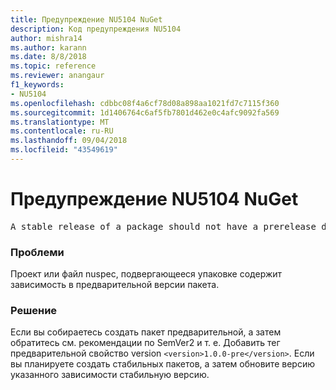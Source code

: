 ```yaml
---
title: Предупреждение NU5104 NuGet
description: Код предупреждения NU5104
author: mishra14
ms.author: karann
ms.date: 8/8/2018
ms.topic: reference
ms.reviewer: anangaur
f1_keywords:
- NU5104
ms.openlocfilehash: cdbbc08f4a6cf78d08a898aa1021fd7c7115f360
ms.sourcegitcommit: 1d1406764c6af5fb7801d462e0c4afc9092fa569
ms.translationtype: MT
ms.contentlocale: ru-RU
ms.lasthandoff: 09/04/2018
ms.locfileid: "43549619"
---
```

# <a name="nuget-warning-nu5104"></a>Предупреждение NU5104 NuGet
<pre>A stable release of a package should not have a prerelease dependency. Either modify the version spec of dependency "NuGet.Versioning [4.7.0-preview4.5065, )" or update the version field in the nuspec.</pre>

### <a name="issue"></a>Проблеми

Проект или файл nuspec, подвергающееся упаковке содержит зависимость в предварительной версии пакета.


### <a name="solution"></a>Решение

Если вы собираетесь создать пакет предварительной, а затем обратитесь см. рекомендации по SemVer2 и т. е. Добавить тег предварительной свойство version `<version>1.0.0-pre</version>`. Если вы планируете создать стабильных пакетов, а затем обновите версию указанного зависимости стабильную версию.

